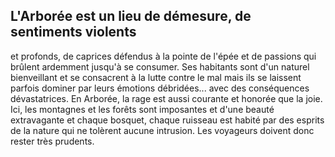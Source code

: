 ## L'Arborée est un lieu de démesure, de sentiments violents

et profonds, de caprices défendus à la pointe de l'épée et de
passions qui brûlent ardemment jusqu'à se consumer. Ses
habitants sont d'un naturel bienveillant et se consacrent à
la lutte contre le mal mais ils se laissent parfois dominer
par leurs émotions débridées... avec des conséquences
dévastatrices. En Arborée, la rage est aussi courante et
honorée que la joie. Ici, les montagnes et les forêts sont
imposantes et d'une beauté extravagante et chaque bosquet,
chaque ruisseau est habité par des esprits de la nature qui
ne tolèrent aucune intrusion. Les voyageurs doivent donc
rester très prudents.